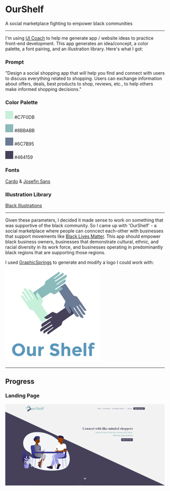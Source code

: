 # OurShelf
A social marketplace fighting to empower black communities

---

I'm using [UI Coach](https://uicoach.io/) to help me generate app / website ideas to practice front-end development. This app generates an idea/concept, a color palette, a font pairing, and an illustration library. Here's what I got: 

### Prompt
"Design a social shopping app that will help you find and connect with users to discuss everything related to shopping. Users can exchange information about offers, deals, best products to shop, reviews, etc., to help others make informed shopping decisions."

### Color Palette
![Color 1](/img/color1.jpg) #C7F0DB

![Color 2](/img/color2.jpg) #8BBABB

![Color 3](/img/color3.jpg) #6C7B95

![Color 4](/img/color4.jpg) #464159

### Fonts 
[Cardo](https://fonts.google.com/specimen/Cardo) & [Josefin Sans](https://fonts.google.com/specimen/Josefin+Sans)

### Illustration Library
[Black Illustrations](https://www.blackillustrations.com/)

---

Given these parameters, I decided it made sense to work on something that was supportive of the black community. So I came up with 'OurShelf' - a social marketplace where people can conncect each-other with businesses that support movements like [Black Lives Matter](https://blacklivesmatter.com/). This app should empower black business owners, businesses that demonstrate cultural, ethnic, and racial diversity in its work force, and businesses operating in predominantly black regions that are supporting those regions. 

I used [GraphicSprings](https://www.graphicsprings.com/) to generate and modify a logo I could work with:

![Logo](/img/logo-vertical.png)

---

## Progress

### Landing Page

![Landing Page Desktop](/screenshots/landing_page.png)